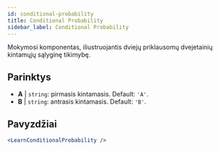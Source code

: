 ```yaml
---
id: conditional-probability
title: Conditional Probability
sidebar_label: Conditional Probability
---
```


Mokymosi komponentas, iliustruojantis dviejų priklausomų dvejetainių kintamųjų sąlyginę tikimybę.

## Parinktys

* __A__ | `string`: pirmasis kintamasis. Default: `'A'`.
* __B__ | `string`: antrasis kintamasis. Default: `'B'`.


## Pavyzdžiai

```jsx live
<LearnConditionalProbability />
```

